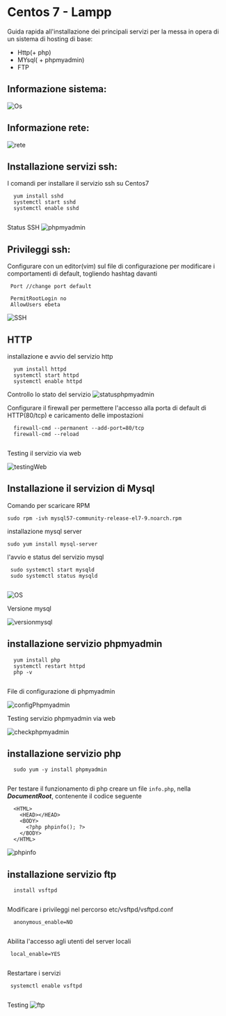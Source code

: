 # Centos 7 - Lampp
Guida rapida all'installazione dei principali servizi per la messa in opera di un sistema di hosting di base:
- Http(+ php)
- MYsql( + phpmyadmin)
- FTP

## Informazione sistema:
![Os](img/os.PNG)

## Informazione rete:
![rete](img/network.PNG)

## Installazione servizi ssh: 
I comandi per installare il servizio ssh su Centos7
```
  yum install sshd
  systemctl start sshd
  systemctl enable sshd
  
```

Status SSH
![phpmyadmin](img/statusSSH.PNG)

## Privileggi ssh:
Configurare con un editor(vim) sul file di configurazione per modificare i comportamenti di default, togliendo hashtag davanti
```
 Port //change port default
 
 PermitRootLogin no
 AllowUsers ebeta
```
![SSH](img/configSSH.PNG)

## HTTP

installazione e avvio del servizio http

```
  yum install httpd
  systemctl start httpd
  systemctl enable httpd
```
Controllo lo stato del servizio
![statusphpmyadmin](img/statusHTTP.PNG)


Configurare il firewall per permettere l'accesso alla porta di default di HTTP(80/tcp) e caricamento delle impostazioni
```
  firewall-cmd --permanent --add-port=80/tcp
  firewall-cmd --reload
  
```

Testing il servizio via web

![testingWeb](img/checkHTTP.PNG)


## Installazione il servizion di Mysql
Comando per scaricare RPM
```
sudo rpm -ivh mysql57-community-release-el7-9.noarch.rpm
```


installazione mysql server
```
sudo yum install mysql-server

```

l'avvio e status del servizio mysql

```
 sudo systemctl start mysqld
 sudo systemctl status mysqld
  
```

![OS](img/statusMySQL.PNG)

Versione mysql

![versionmysql](img/versionMySQL.PNG)



## installazione servizio phpmyadmin

```
  yum install php
  systemctl restart httpd
  php -v
  
```
File di configurazione di phpmyadmin

![configPhpmyadmin](img/configPhpMyAdmin.PNG)

Testing servizio phpmyadmin via web

![checkphpmyadmin](img/checkPhpMyAdmin.PNG)


## installazione servizio php

```
  sudo yum -y install phpmyadmin
  
```

Per testare il funzionamento di php creare un file `info.php`, nella ***DocumentRoot***, contenente il codice seguente
```
  <HTML>
    <HEAD></HEAD>
    <BODY>
      <?php phpinfo(); ?>
    </BODY>
  </HTML>
```
![phpinfo](img/infoPHP.PNG)


## installazione servizio ftp

```
  install vsftpd
  
```

Modificare i privileggi nel percorso etc/vsftpd/vsftpd.conf

```
  anonymous_enable=NO
  
```
Abilita l'accesso agli utenti del server locali

```
 local_enable=YES
 
```

Restartare i servizi
```
 systemctl enable vsftpd
 
```
Testing 
![ftp](https://user-images.githubusercontent.com/77326001/112944931-dc480880-9133-11eb-86a8-47c8f1200442.jpeg)











